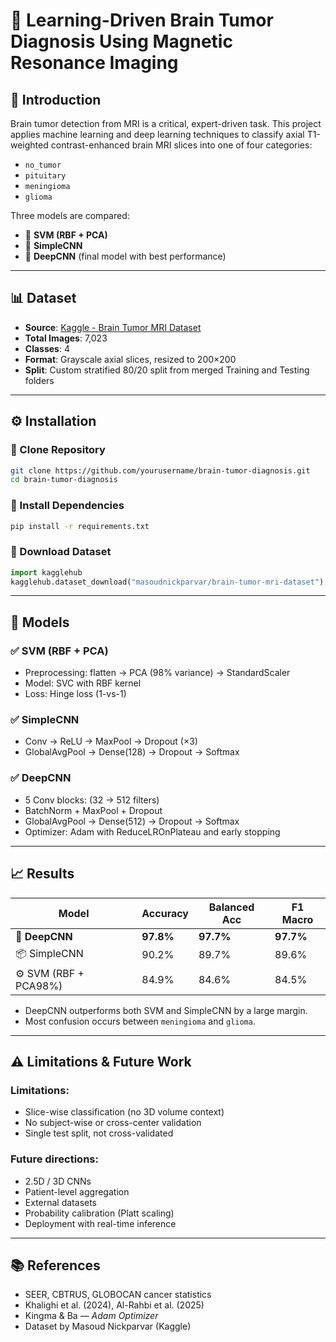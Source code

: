 # 🧠 Learning-Driven Brain Tumor Diagnosis Using Magnetic Resonance Imaging

## 📖 Introduction
Brain tumor detection from MRI is a critical, expert-driven task. This project applies machine learning and deep learning techniques to classify axial T1-weighted contrast-enhanced brain MRI slices into one of four categories:
- `no_tumor`
- `pituitary`
- `meningioma`
- `glioma`

Three models are compared:
- 📌 **SVM (RBF + PCA)**
- 📌 **SimpleCNN**
- 📌 **DeepCNN** (final model with best performance)

---

## 📊 Dataset

- **Source**: [Kaggle - Brain Tumor MRI Dataset](https://www.kaggle.com/datasets/masoudnickparvar/brain-tumor-mri-dataset)
- **Total Images**: 7,023
- **Classes**: 4
- **Format**: Grayscale axial slices, resized to 200×200
- **Split**: Custom stratified 80/20 split from merged Training and Testing folders

---

## ⚙️ Installation

### 🔹 Clone Repository
```bash
git clone https://github.com/yourusername/brain-tumor-diagnosis.git
cd brain-tumor-diagnosis
```

### 🔹 Install Dependencies
```bash
pip install -r requirements.txt
```

### 🔹 Download Dataset
```python
import kagglehub
kagglehub.dataset_download("masoudnickparvar/brain-tumor-mri-dataset")
```



---

## 🧠 Models

### ✅ SVM (RBF + PCA)
- Preprocessing: flatten → PCA (98% variance) → StandardScaler
- Model: SVC with RBF kernel
- Loss: Hinge loss (1-vs-1)

### ✅ SimpleCNN
- Conv → ReLU → MaxPool → Dropout (×3)
- GlobalAvgPool → Dense(128) → Dropout → Softmax

### ✅ DeepCNN
- 5 Conv blocks: (32 → 512 filters)
- BatchNorm + MaxPool + Dropout
- GlobalAvgPool → Dense(512) → Dropout → Softmax
- Optimizer: Adam with ReduceLROnPlateau and early stopping

---

## 📈 Results

| Model                 | Accuracy | Balanced Acc | F1 Macro |
|----------------------|----------|---------------|----------|
| 🧠 **DeepCNN**        | **97.8%** | **97.7%**     | **97.7%** |
| 📦 SimpleCNN          | 90.2%    | 89.7%         | 89.6%    |
| ⚙️ SVM (RBF + PCA98%) | 84.9%    | 84.6%         | 84.5%    |

- DeepCNN outperforms both SVM and SimpleCNN by a large margin.
- Most confusion occurs between `meningioma` and `glioma`.

---

## ⚠️ Limitations & Future Work

### Limitations:
- Slice-wise classification (no 3D volume context)
- No subject-wise or cross-center validation
- Single test split, not cross-validated

### Future directions:
- 2.5D / 3D CNNs
- Patient-level aggregation
- External datasets
- Probability calibration (Platt scaling)
- Deployment with real-time inference

---

## 📚 References

- SEER, CBTRUS, GLOBOCAN cancer statistics
- Khalighi et al. (2024), Al-Rahbi et al. (2025)
- Kingma & Ba — *Adam Optimizer*
- Dataset by Masoud Nickparvar (Kaggle)
